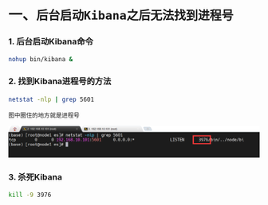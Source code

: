 # 一、`后台启动Kibana之后无法找到进程号`

### 1. 后台启动Kibana命令

```bash
nohup bin/kibana &
```

### 2. 找到Kibana进程号的方法

```bash
netstat -nlp | grep 5601
```

`图中圈住的地方就是进程号`

![image-20220725174852489](解决方案.assets/image-20220725174852489.png)

### 3. 杀死Kibana

```bash
kill -9 3976
```

